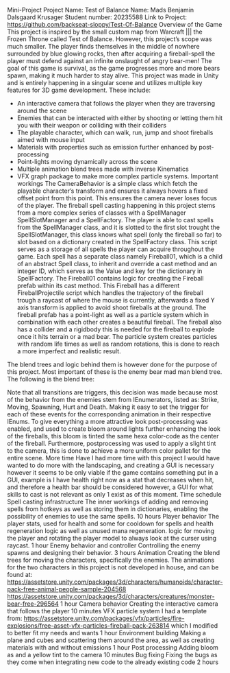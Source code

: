 Mini-Project
Project Name: Test of Balance
Name: Mads Benjamin Dalsgaard Krusager
Student number: 20235588
Link to Project: https://github.com/backseat-sloppy/Test-Of-Balance
Overview of the Game
This project is inspired by the small custom map from Warcraft ||| the Frozen Throne called Test of Balance. However, this project’s scope was much smaller. The player finds themselves in the middle of nowhere surrounded by blue glowing rocks, then after acquiring a fireball-spell the player must defend against an infinite onslaught of angry bear-men! The goal of this game is survival, as the game progresses more and more bears spawn, making it much harder to stay alive.
This project was made in Unity and is entirely happening in a singular scene and utilizes multiple key features for 3D game development. These include:
-	An interactive camera that follows the player when they are traversing around the scene
-	Enemies that can be interacted with either by shooting or letting them hit you with their weapon or colliding with their colliders
-	The playable character, which can walk, run, jump and shoot fireballs aimed with mouse input
-	Materials with properties such as emission further enhanced by post-processing
-	Point-lights moving dynamically across the scene 
-	Multiple animation blend trees made with inverse Kinematics 
-	VFX graph package to make more complex particle systems.
Important workings
The CameraBehavior is a simple class which fetch the playable character’s transform and ensures it always hovers a fixed offset point from this point. This ensures the camera never loses focus of the player. The fireball spell casting happening in this project stems from a more complex series of classes with a SpellManager SpellSlotManager and a SpellFactory. The player is able to cast spells from the SpellManager class, and it is slotted to the first slot trought the SpellSlotManager, this class knows what spell (only the fireball so far) to slot based on a dictionary created in the SpellFactory class. This script serves as a storage of all spells the player can acquire throughout the game. Each spell has a separate class namely Fireball01, which is a child of an abstract Spell class, to inherit and override a cast method and an integer ID, which serves as the Value and key for the dictionary in SpellFactory. The Fireball01 contains logic for creating the Fireball prefab within its cast method. 
This Fireball has a different FireballProjectile script which handles the trajectory of the fireball trough a raycast of where the mouse is currently, afterwards a fixed Y axis transform is applied to avoid shoot fireballs at the ground. The fireball prefab has a point-light as well as a particle system which in combination with each other creates a beautiful fireball. The fireball also has a collider and a rigidbody this is needed for the fireball to explode once it hits terrain or a mad bear. The particle system creates particles with random life times as well as random rotations, this is done to reach a more imperfect and realistic result.

The blend trees and logic behind them is however done for the purpose of this project. Most important of these is the enemy bear mad man blend tree. The following is the blend tree:
  
Note that all transitions are triggers, this decision was made because most of the behavior from the enemies stem from IEnumerators, listed as: Strike, Moving, Spawning, Hurt and Death. Making it easy to set the trigger for each of these events for the corresponding animation in their respective IEnums. 
To give everything a more attractive look post-processing was enabled, and used to create bloom around lights further enhancing the look of the fireballs, this bloom is tinted the same hexa color-code as the center of the fireball. Furthermore, postprocessing was used to apply a slight tint to the camera, this is done to achieve a more uniform color pallet for the entire scene.
More time
Have I had more time with this project I would have wanted to do more with the landscaping, and creating a GUI is necessary however it seems to be only viable if the game contains something put in a GUI, example is I have health right now as a stat that decreases when hit, and therefore a health bar should be considered however, a GUI for what skills to cast is not relevant as only 1 exist as of this moment.
Time schedule
Spell casting infrastructure	The inner workings of adding and removing spells from hotkeys as well as storing them in dictionaries, enabling the possibility of enemies to use the same spells. 	10 hours
Player behavior	The player stats, used for health and some for cooldown for spells and health regeneration logic as well as unused mana regeneration. 
logic for moving the player and rotating the player model to always look at the curser using raycast.	1 hour
Enemy behavior and controller 	Controlling the enemy spawns and designing their behavior. 	3 hours
Animation	Creating the blend trees for moving the characters, specifically the enemies.
The animations for the two characters in this project is not developed in house, and can be found at: https://assetstore.unity.com/packages/3d/characters/humanoids/character-pack-free-animal-people-sample-204568
https://assetstore.unity.com/packages/3d/characters/creatures/monster-bear-free-296564
	1 hour
Camera behavior	Creating the interactive camera that follows the player	10 minutes
VFX particle system	I had a template from: https://assetstore.unity.com/packages/vfx/particles/fire-explosions/free-asset-vfx-particles-fireball-pack-263814
which I modified to better fit my needs and wants
	1 hour
Environment building	Making a plane and cubes and scattering them around the area, as well as creating materials with and without emissions 	1 hour
Post processing	Adding bloom as and a yellow tint to the camera	10 minutes
Bug fixing	Fixing the bugs as they come when integrating new code to the already existing code	2 hours

